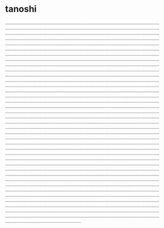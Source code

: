 # tanoshi
.....................................................................................................................................................................................................................................................................................................................................................................................................................................................................................................................................................................................................................................................................................................................................................................................................................................................................................................................................................................................................................................................................................................................................................................................................................................................................................................................................................................................................................................................................................................................................................................................................................................................................................................................................................................................................................................................................................................................................................................................................................................................................................................................................................................................................................................................................................................................................................................................................................................................................................................................................................................................................................................................................................................................................................................................................................................................................................................................................................................................................................................................................................................................................................................................................................................................................................................................................................................................................................................................................................................................................................................................................................................................................................................................................................................................................................................................................................................................................................................................................................................................................................................................................................................................................................................................................................................................................................................................................................................................................................................................................................................................................................................................................................................................................................................................................................................................................................................................................................................